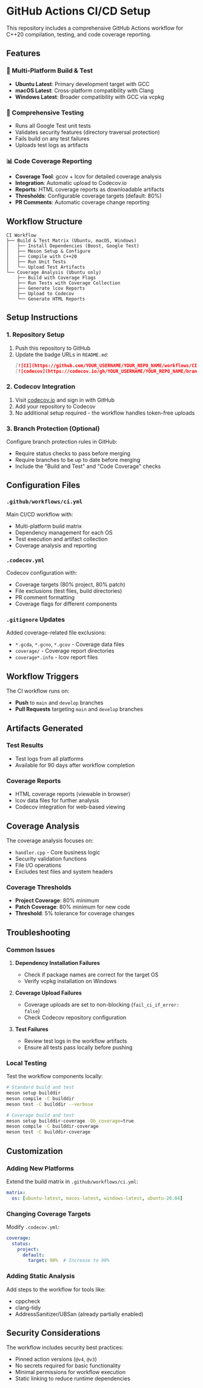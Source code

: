 # GitHub Actions CI/CD Setup

This repository includes a comprehensive GitHub Actions workflow for C++20 compilation, testing, and code coverage reporting.

## Features

### 🔧 Multi-Platform Build & Test
- **Ubuntu Latest**: Primary development target with GCC
- **macOS Latest**: Cross-platform compatibility with Clang
- **Windows Latest**: Broader compatibility with GCC via vcpkg

### 🧪 Comprehensive Testing
- Runs all Google Test unit tests
- Validates security features (directory traversal protection)
- Fails build on any test failures
- Uploads test logs as artifacts

### 📊 Code Coverage Reporting
- **Coverage Tool**: gcov + lcov for detailed coverage analysis
- **Integration**: Automatic upload to Codecov.io
- **Reports**: HTML coverage reports as downloadable artifacts
- **Thresholds**: Configurable coverage targets (default: 80%)
- **PR Comments**: Automatic coverage change reporting

## Workflow Structure

```
CI Workflow
├── Build & Test Matrix (Ubuntu, macOS, Windows)
│   ├── Install Dependencies (Boost, Google Test)
│   ├── Meson Setup & Configure
│   ├── Compile with C++20
│   ├── Run Unit Tests
│   └── Upload Test Artifacts
└── Coverage Analysis (Ubuntu only)
    ├── Build with Coverage Flags
    ├── Run Tests with Coverage Collection
    ├── Generate lcov Reports
    ├── Upload to Codecov
    └── Generate HTML Reports
```

## Setup Instructions

### 1. Repository Setup
1. Push this repository to GitHub
2. Update the badge URLs in `README.md`:
   ```markdown
   [![CI](https://github.com/YOUR_USERNAME/YOUR_REPO_NAME/workflows/CI/badge.svg)](https://github.com/YOUR_USERNAME/YOUR_REPO_NAME/actions)
   [![codecov](https://codecov.io/gh/YOUR_USERNAME/YOUR_REPO_NAME/branch/main/graph/badge.svg)](https://codecov.io/gh/YOUR_USERNAME/YOUR_REPO_NAME)
   ```

### 2. Codecov Integration
1. Visit [codecov.io](https://codecov.io) and sign in with GitHub
2. Add your repository to Codecov
3. No additional setup required - the workflow handles token-free uploads

### 3. Branch Protection (Optional)
Configure branch protection rules in GitHub:
- Require status checks to pass before merging
- Require branches to be up to date before merging
- Include the "Build and Test" and "Code Coverage" checks

## Configuration Files

### `.github/workflows/ci.yml`
Main CI/CD workflow with:
- Multi-platform build matrix
- Dependency management for each OS
- Test execution and artifact collection
- Coverage analysis and reporting

### `.codecov.yml`
Codecov configuration with:
- Coverage targets (80% project, 80% patch)
- File exclusions (test files, build directories)
- PR comment formatting
- Coverage flags for different components

### `.gitignore` Updates
Added coverage-related file exclusions:
- `*.gcda`, `*.gcno`, `*.gcov` - Coverage data files
- `coverage/` - Coverage report directories
- `coverage*.info` - lcov report files

## Workflow Triggers

The CI workflow runs on:
- **Push** to `main` and `develop` branches
- **Pull Requests** targeting `main` and `develop` branches

## Artifacts Generated

### Test Results
- Test logs from all platforms
- Available for 90 days after workflow completion

### Coverage Reports
- HTML coverage reports (viewable in browser)
- lcov data files for further analysis
- Codecov integration for web-based viewing

## Coverage Analysis

The coverage analysis focuses on:
- `handler.cpp` - Core business logic
- Security validation functions
- File I/O operations
- Excludes test files and system headers

### Coverage Thresholds
- **Project Coverage**: 80% minimum
- **Patch Coverage**: 80% minimum for new code
- **Threshold**: 5% tolerance for coverage changes

## Troubleshooting

### Common Issues

1. **Dependency Installation Failures**
   - Check if package names are correct for the target OS
   - Verify vcpkg installation on Windows

2. **Coverage Upload Failures**
   - Coverage uploads are set to non-blocking (`fail_ci_if_error: false`)
   - Check Codecov repository configuration

3. **Test Failures**
   - Review test logs in the workflow artifacts
   - Ensure all tests pass locally before pushing

### Local Testing

Test the workflow components locally:

```bash
# Standard build and test
meson setup builddir
meson compile -C builddir
meson test -C builddir --verbose

# Coverage build and test
meson setup builddir-coverage -Db_coverage=true
meson compile -C builddir-coverage
meson test -C builddir-coverage
```

## Customization

### Adding New Platforms
Extend the build matrix in `.github/workflows/ci.yml`:
```yaml
matrix:
  os: [ubuntu-latest, macos-latest, windows-latest, ubuntu-20.04]
```

### Changing Coverage Targets
Modify `.codecov.yml`:
```yaml
coverage:
  status:
    project:
      default:
        target: 90%  # Increase to 90%
```

### Adding Static Analysis
Add steps to the workflow for tools like:
- cppcheck
- clang-tidy
- AddressSanitizer/UBSan (already partially enabled)

## Security Considerations

The workflow includes security best practices:
- Pinned action versions (`@v4`, `@v3`)
- No secrets required for basic functionality
- Minimal permissions for workflow execution
- Static linking to reduce runtime dependencies

